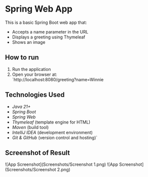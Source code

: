 # Spring Web App

This is a basic Spring Boot web app that:
- Accepts a name parameter in the URL
- Displays a greeting using Thymeleaf
- Shows an image

## How to run

1. Run the application
2. Open your browser at:  
   `http://localhost:8080/greeting?name=Winnie

## Technologies Used

- *Java 21+*
- *Spring Boot*
- *Spring Web*
- *Thymeleaf* (template engine for HTML)
- *Maven* (build tool)
- *IntelliJ IDEA* (development environment)
- *Git & GitHub* (version control and hosting)`

## Screenshot of Result

![App Screenshot](Screenshots/Screenshot 1.png)
![App Screenshot](Screenshots/Screenshot 2.png)

